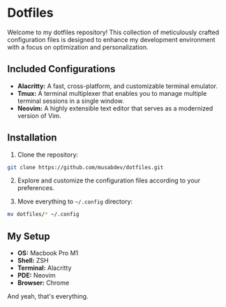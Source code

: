 # Dotfiles

Welcome to my dotfiles repository! This collection of meticulously crafted configuration files is designed to enhance my development environment with a focus on optimization and personalization.

## Included Configurations

- **Alacritty:** A fast, cross-platform, and customizable terminal emulator.
- **Tmux:** A terminal multiplexer that enables you to manage multiple terminal sessions in a single window.
- **Neovim:** A highly extensible text editor that serves as a modernized version of Vim.

## Installation

1. Clone the repository:

```bash
git clone https://github.com/musabdev/dotfiles.git
```

2. Explore and customize the configuration files according to your preferences.

3. Move everything to `~/.config` directory:

```bash
mv dotfiles/* ~/.config
```

## My Setup

- **OS:** Macbook Pro M1
- **Shell:** ZSH
- **Terminal:** Alacritty
- **PDE:** Neovim
- **Browser:** Chrome

And yeah, that's everything.

